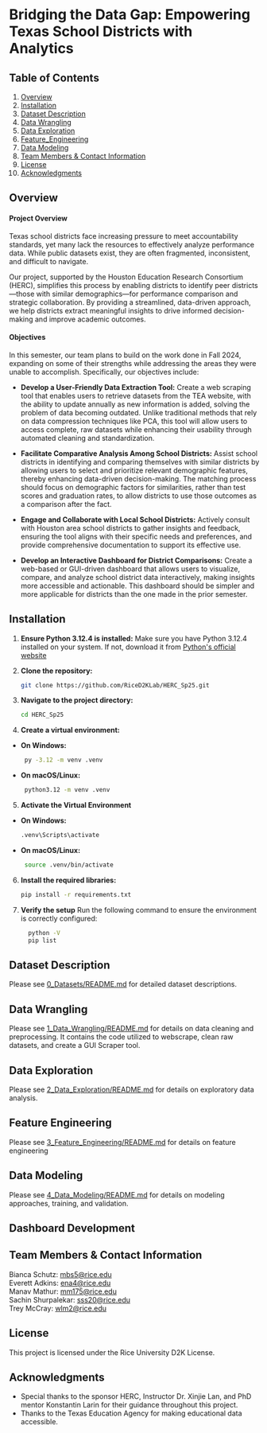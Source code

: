 # Bridging the Data Gap: Empowering Texas School Districts with Analytics


## Table of Contents 
1. [Overview](#overview)
2. [Installation](#installation)
3. [Dataset Description](#dataset-description)
4. [Data Wrangling](#data-wrangling)
5. [Data Exploration](#data-exploration)
6. [Feature_Engineering](#feature-engineering)
8. [Data Modeling](#data-modeling)
9. [Team Members & Contact Information](#team-members--contact-information)
10. [License](#license)
11. [Acknowledgments](#acknowledgments)


## Overview

#### Project Overview
Texas school districts face increasing pressure to meet accountability standards, yet many lack the resources to effectively analyze performance data. While public datasets exist, they are often fragmented, inconsistent, and difficult to navigate.

Our project, supported by the Houston Education Research Consortium (HERC), simplifies this process by enabling districts to identify peer districts—those with similar demographics—for performance comparison and strategic collaboration. By providing a streamlined, data-driven approach, we help districts extract meaningful insights to drive informed decision-making and improve academic outcomes.

#### Objectives

In this semester, our team plans to build on the work done in Fall 2024, expanding on some of their strengths while addressing the areas they were unable to accomplish. Specifically, our objectives include:

* **Develop a User-Friendly Data Extraction Tool:** Create a web scraping tool that enables users to retrieve datasets from the TEA website, with the ability to update annually as new information is added, solving the problem of data becoming outdated. Unlike traditional methods that rely on data compression techniques like PCA, this tool will allow users to access complete, raw datasets while enhancing their usability through automated cleaning and standardization.

* **Facilitate Comparative Analysis Among School Districts:** Assist school districts in identifying and comparing themselves with similar districts by allowing users to select and prioritize relevant demographic features, thereby enhancing data-driven decision-making. The matching process should focus on demographic factors for similarities, rather than test scores and graduation rates, to allow districts to use those outcomes as a comparison after the fact.

* **Engage and Collaborate with Local School Districts:** Actively consult with Houston area school districts to gather insights and feedback, ensuring the tool aligns with their specific needs and preferences, and provide comprehensive documentation to support its effective use. 

* **Develop an Interactive Dashboard for District Comparisons:** Create a web-based or GUI-driven dashboard that allows users to visualize, compare, and analyze school district data interactively, making insights more accessible and actionable. This dashboard should be simpler and more applicable for districts than the one made in the prior semester. 



## Installation
1. **Ensure Python 3.12.4 is installed:**
Make sure you have Python 3.12.4 installed on your system. If not, download it from [Python's official website](https://www.python.org/downloads/release/python-31011/)

2. **Clone the repository:**
   ```bash
   git clone https://github.com/RiceD2KLab/HERC_Sp25.git

3. **Navigate to the project directory:** 
   ```bash
   cd HERC_Sp25

4. **Create a virtual environment:**
- **On Windows:**
  ```bash
   py -3.12 -m venv .venv

- **On macOS/Linux:**
  ```bash
   python3.12 -m venv .venv

5. **Activate the Virtual Environment**
- **On Windows:**
  ```bash
  .venv\Scripts\activate

- **On macOS/Linux:**
  ```bash
   source .venv/bin/activate

6. **Install the required libraries:**
   ```bash
   pip install -r requirements.txt

7. **Verify the setup** 
  Run the following command to ensure the environment is correctly configured:
   ```bash
     python -V
     pip list
   ```

## Dataset Description
   Please see [0_Datasets/README.md](0_Datasets/README.md) for detailed dataset descriptions.

## Data Wrangling
   Please see [1_Data_Wrangling/README.md](1_Data_Wrangling/README.md) for details on data cleaning and preprocessing. It contains the code utilized to webscrape, clean raw datasets, and create a GUI Scraper tool. 
##  Data Exploration
   Please see [2_Data_Exploration/README.md](2_Data_Exploration/README.md) for details on exploratory data analysis.
##  Feature Engineering
   Please see [3_Feature_Engineering/README.md](3_Feature_Engineering/README.md) for details on feature engineering
## Data Modeling
   Please see [4_Data_Modeling/README.md](4_Data_Modeling/README.md) for details on modeling approaches, training, and validation.
## Dashboard Development

## Team Members & Contact Information
Bianca Schutz: mbs5@rice.edu \
Everett Adkins: ena4@rice.edu \
Manav Mathur: mm175@rice.edu \
Sachin Shurpalekar: sss20@rice.edu \
Trey McCray: wlm2@rice.edu

## License

This project is licensed under the Rice University D2K License.

## Acknowledgments

- Special thanks to the sponsor HERC, Instructor Dr. Xinjie Lan, and PhD mentor Konstantin Larin for their guidance throughout this project.
- Thanks to the Texas Education Agency for making educational data accessible.
